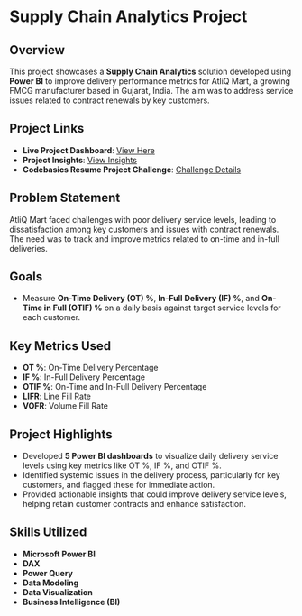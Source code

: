 # Supply Chain Analytics Project

## Overview
This project showcases a **Supply Chain Analytics** solution developed using **Power BI** to improve delivery performance metrics for AtliQ Mart, a growing FMCG manufacturer based in Gujarat, India. The aim was to address service issues related to contract renewals by key customers.

## Project Links
- **Live Project Dashboard**: [View Here](https://tinyurl.com/SupplyChainAnalyticsProject)
- **Project Insights**: [View Insights](https://tinyurl.com/ProjectInsightsLink)
- **Codebasics Resume Project Challenge**: [Challenge Details](https://tinyurl.com/RemumeProject2)

## Problem Statement
AtliQ Mart faced challenges with poor delivery service levels, leading to dissatisfaction among key customers and issues with contract renewals. The need was to track and improve metrics related to on-time and in-full deliveries.

## Goals
- Measure **On-Time Delivery (OT) %**, **In-Full Delivery (IF) %**, and **On-Time in Full (OTIF) %** on a daily basis against target service levels for each customer.

## Key Metrics Used
- **OT %**: On-Time Delivery Percentage
- **IF %**: In-Full Delivery Percentage
- **OTIF %**: On-Time and In-Full Delivery Percentage
- **LIFR**: Line Fill Rate
- **VOFR**: Volume Fill Rate

## Project Highlights
- Developed **5 Power BI dashboards** to visualize daily delivery service levels using key metrics like OT %, IF %, and OTIF %.
- Identified systemic issues in the delivery process, particularly for key customers, and flagged these for immediate action.
- Provided actionable insights that could improve delivery service levels, helping retain customer contracts and enhance satisfaction.

## Skills Utilized
- **Microsoft Power BI**
- **DAX**
- **Power Query**
- **Data Modeling**
- **Data Visualization**
- **Business Intelligence (BI)**
